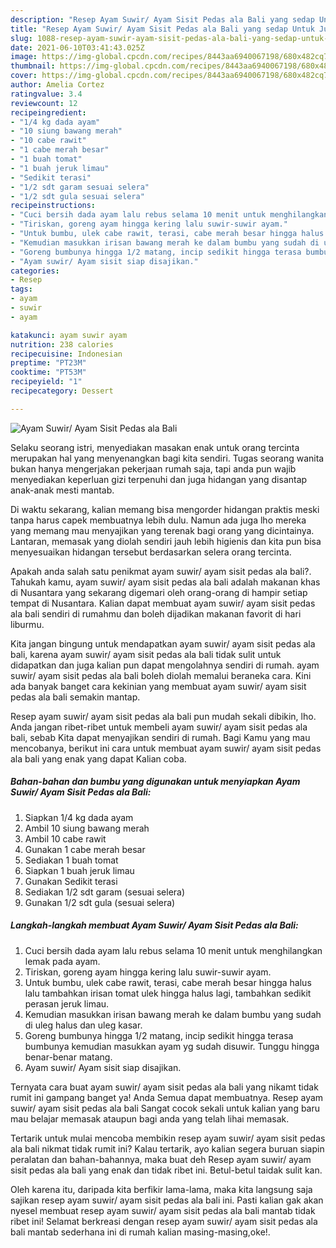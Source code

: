 ```yaml
---
description: "Resep Ayam Suwir/ Ayam Sisit Pedas ala Bali yang sedap Untuk Jualan"
title: "Resep Ayam Suwir/ Ayam Sisit Pedas ala Bali yang sedap Untuk Jualan"
slug: 1088-resep-ayam-suwir-ayam-sisit-pedas-ala-bali-yang-sedap-untuk-jualan
date: 2021-06-10T03:41:43.025Z
image: https://img-global.cpcdn.com/recipes/8443aa6940067198/680x482cq70/ayam-suwir-ayam-sisit-pedas-ala-bali-foto-resep-utama.jpg
thumbnail: https://img-global.cpcdn.com/recipes/8443aa6940067198/680x482cq70/ayam-suwir-ayam-sisit-pedas-ala-bali-foto-resep-utama.jpg
cover: https://img-global.cpcdn.com/recipes/8443aa6940067198/680x482cq70/ayam-suwir-ayam-sisit-pedas-ala-bali-foto-resep-utama.jpg
author: Amelia Cortez
ratingvalue: 3.4
reviewcount: 12
recipeingredient:
- "1/4 kg dada ayam"
- "10 siung bawang merah"
- "10 cabe rawit"
- "1 cabe merah besar"
- "1 buah tomat"
- "1 buah jeruk limau"
- "Sedikit terasi"
- "1/2 sdt garam sesuai selera"
- "1/2 sdt gula sesuai selera"
recipeinstructions:
- "Cuci bersih dada ayam lalu rebus selama 10 menit untuk menghilangkan lemak pada ayam."
- "Tiriskan, goreng ayam hingga kering lalu suwir-suwir ayam."
- "Untuk bumbu, ulek cabe rawit, terasi, cabe merah besar hingga halus lalu tambahkan irisan tomat ulek hingga halus lagi, tambahkan sedikit perasan jeruk limau."
- "Kemudian masukkan irisan bawang merah ke dalam bumbu yang sudah di uleg halus dan uleg kasar."
- "Goreng bumbunya hingga 1/2 matang, incip sedikit hingga terasa bumbunya kemudian masukkan ayam yg sudah disuwir. Tunggu hingga benar-benar matang."
- "Ayam suwir/ Ayam sisit siap disajikan."
categories:
- Resep
tags:
- ayam
- suwir
- ayam

katakunci: ayam suwir ayam 
nutrition: 238 calories
recipecuisine: Indonesian
preptime: "PT23M"
cooktime: "PT53M"
recipeyield: "1"
recipecategory: Dessert

---
```



![Ayam Suwir/ Ayam Sisit Pedas ala Bali](https://img-global.cpcdn.com/recipes/8443aa6940067198/680x482cq70/ayam-suwir-ayam-sisit-pedas-ala-bali-foto-resep-utama.jpg)

Selaku seorang istri, menyediakan masakan enak untuk orang tercinta merupakan hal yang menyenangkan bagi kita sendiri. Tugas seorang  wanita bukan hanya mengerjakan pekerjaan rumah saja, tapi anda pun wajib menyediakan keperluan gizi terpenuhi dan juga hidangan yang disantap anak-anak mesti mantab.

Di waktu  sekarang, kalian memang bisa mengorder hidangan praktis meski tanpa harus capek membuatnya lebih dulu. Namun ada juga lho mereka yang memang mau menyajikan yang terenak bagi orang yang dicintainya. Lantaran, memasak yang diolah sendiri jauh lebih higienis dan kita pun bisa menyesuaikan hidangan tersebut berdasarkan selera orang tercinta. 



Apakah anda salah satu penikmat ayam suwir/ ayam sisit pedas ala bali?. Tahukah kamu, ayam suwir/ ayam sisit pedas ala bali adalah makanan khas di Nusantara yang sekarang digemari oleh orang-orang di hampir setiap tempat di Nusantara. Kalian dapat membuat ayam suwir/ ayam sisit pedas ala bali sendiri di rumahmu dan boleh dijadikan makanan favorit di hari liburmu.

Kita jangan bingung untuk mendapatkan ayam suwir/ ayam sisit pedas ala bali, karena ayam suwir/ ayam sisit pedas ala bali tidak sulit untuk didapatkan dan juga kalian pun dapat mengolahnya sendiri di rumah. ayam suwir/ ayam sisit pedas ala bali boleh diolah memalui beraneka cara. Kini ada banyak banget cara kekinian yang membuat ayam suwir/ ayam sisit pedas ala bali semakin mantap.

Resep ayam suwir/ ayam sisit pedas ala bali pun mudah sekali dibikin, lho. Anda jangan ribet-ribet untuk membeli ayam suwir/ ayam sisit pedas ala bali, sebab Kita dapat menyajikan sendiri di rumah. Bagi Kamu yang mau mencobanya, berikut ini cara untuk membuat ayam suwir/ ayam sisit pedas ala bali yang enak yang dapat Kalian coba.

<!--inarticleads1-->

##### Bahan-bahan dan bumbu yang digunakan untuk menyiapkan Ayam Suwir/ Ayam Sisit Pedas ala Bali:

1. Siapkan 1/4 kg dada ayam
1. Ambil 10 siung bawang merah
1. Ambil 10 cabe rawit
1. Gunakan 1 cabe merah besar
1. Sediakan 1 buah tomat
1. Siapkan 1 buah jeruk limau
1. Gunakan Sedikit terasi
1. Sediakan 1/2 sdt garam (sesuai selera)
1. Gunakan 1/2 sdt gula (sesuai selera)




<!--inarticleads2-->

##### Langkah-langkah membuat Ayam Suwir/ Ayam Sisit Pedas ala Bali:

1. Cuci bersih dada ayam lalu rebus selama 10 menit untuk menghilangkan lemak pada ayam.
1. Tiriskan, goreng ayam hingga kering lalu suwir-suwir ayam.
1. Untuk bumbu, ulek cabe rawit, terasi, cabe merah besar hingga halus lalu tambahkan irisan tomat ulek hingga halus lagi, tambahkan sedikit perasan jeruk limau.
1. Kemudian masukkan irisan bawang merah ke dalam bumbu yang sudah di uleg halus dan uleg kasar.
1. Goreng bumbunya hingga 1/2 matang, incip sedikit hingga terasa bumbunya kemudian masukkan ayam yg sudah disuwir. Tunggu hingga benar-benar matang.
1. Ayam suwir/ Ayam sisit siap disajikan.




Ternyata cara buat ayam suwir/ ayam sisit pedas ala bali yang nikamt tidak rumit ini gampang banget ya! Anda Semua dapat membuatnya. Resep ayam suwir/ ayam sisit pedas ala bali Sangat cocok sekali untuk kalian yang baru mau belajar memasak ataupun bagi anda yang telah lihai memasak.

Tertarik untuk mulai mencoba membikin resep ayam suwir/ ayam sisit pedas ala bali nikmat tidak rumit ini? Kalau tertarik, ayo kalian segera buruan siapin peralatan dan bahan-bahannya, maka buat deh Resep ayam suwir/ ayam sisit pedas ala bali yang enak dan tidak ribet ini. Betul-betul taidak sulit kan. 

Oleh karena itu, daripada kita berfikir lama-lama, maka kita langsung saja sajikan resep ayam suwir/ ayam sisit pedas ala bali ini. Pasti kalian gak akan nyesel membuat resep ayam suwir/ ayam sisit pedas ala bali mantab tidak ribet ini! Selamat berkreasi dengan resep ayam suwir/ ayam sisit pedas ala bali mantab sederhana ini di rumah kalian masing-masing,oke!.

